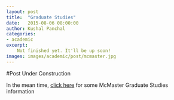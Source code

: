 ```yaml
---
layout: post
title:  "Graduate Studies"
date:   2015-08-06 08:00:00
author: Kushal Panchal
categories: 
- academic
excerpt:
    Not finished yet. It'll be up soon!  
images: images/academic/post/mcmaster.jpg
---
```


#Post Under Construction

In the mean time, [click here](http://www.eng.mcmaster.ca/graduate/) for some McMaster Graduate Studies information